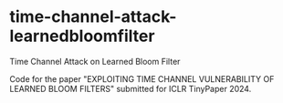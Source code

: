 # time-channel-attack-learnedbloomfilter
 Time Channel Attack on Learned Bloom Filter

Code for the paper "EXPLOITING TIME CHANNEL VULNERABILITY OF LEARNED BLOOM FILTERS" submitted for ICLR TinyPaper 2024.


